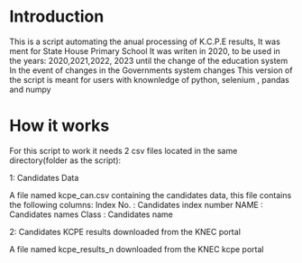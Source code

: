 # Introduction
This is a script automating the anual processing of K.C.P.E results,
It was ment for State House Primary School 
It was writen in 2020, to be used in the years: 2020,2021,2022, 2023 until the change of the education system
In the event of changes in the Governments system changes 
This version of the script is meant for users with knownledge of python, selenium , pandas and numpy

# How it works
For this script to work it needs 2 csv files located in the same directory(folder as the script): 

1: Candidates Data

  A file named kcpe_can.csv containing the candidates data, 
  this file contains the following columns:
    Index No. : Candidates index number
    NAME : Candidates names
    Class : Candidates name

2: Candidates KCPE results downloaded from the KNEC portal 

  A file named kcpe_results_n downloaded from the KNEC kcpe portal
